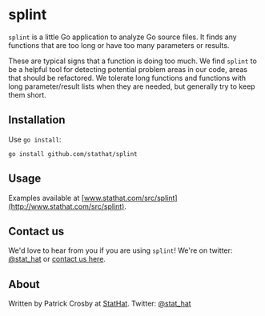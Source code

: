 splint
======

`splint` is a little Go application to analyze Go source files.  It finds any functions that are
too long or have too many parameters or results.

These are typical signs that a function is doing too much.  We find `splint` to be a helpful tool
for detecting potential problem areas in our code, areas that should be refactored.  We tolerate long
functions and functions with long parameter/result lists when they are needed, but generally try to
keep them short.

Installation
------------

Use `go install`:

    go install github.com/stathat/splint

Usage
-----

Examples available at [www.stathat.com/src/splint](http://www.stathat.com/src/splint).

Contact us
----------

We'd love to hear from you if you are using `splint`!  We're on twitter: [@stat_hat](http://twitter.com/stat_hat) or [contact us here](http://www.stathat.com/docs/contact).

About
-----

Written by Patrick Crosby at [StatHat](http://www.stathat.com).  Twitter:  [@stat_hat](http://twitter.com/stat_hat)
